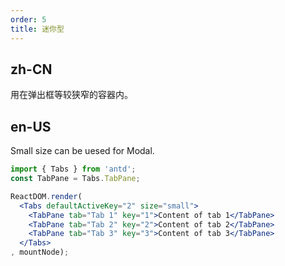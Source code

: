 ```yaml
---
order: 5
title: 迷你型
---
```

## zh-CN

用在弹出框等较狭窄的容器内。

## en-US

Small size can be uesed for Modal.

````jsx
import { Tabs } from 'antd';
const TabPane = Tabs.TabPane;

ReactDOM.render(
  <Tabs defaultActiveKey="2" size="small">
    <TabPane tab="Tab 1" key="1">Content of tab 1</TabPane>
    <TabPane tab="Tab 2" key="2">Content of tab 2</TabPane>
    <TabPane tab="Tab 3" key="3">Content of tab 3</TabPane>
  </Tabs>
, mountNode);
````

